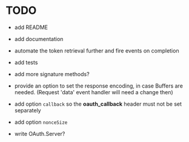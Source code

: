 # TODO

- add README

- add documentation

- automate the token retrieval further
  and fire events on completion

- add tests

- add more signature methods?

- provide an option to set the response encoding,
  in case Buffers are needed. (Request 'data' event
  handler will need a change then)

- add option `callback` so the **oauth_callback**
  header must not be set separately

- add option `nonceSize`

- write OAuth.Server?
